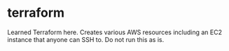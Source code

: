 # terraform

Learned Terraform here.
Creates various AWS resources including an EC2 instance that anyone can SSH to.
Do not run this as is.
